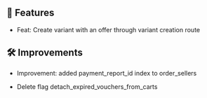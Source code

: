 ## 🚀 Features

- Feat: Create variant with an offer through variant creation route


## 🛠️ Improvements

- Improvement: added payment_report_id index to order_sellers

- Delete flag detach_expired_vouchers_from_carts